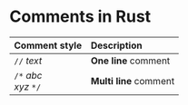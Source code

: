 # Comments in Rust
|Comment style|Description|
|:----|:----------|
|``//`` *text*|**One line** comment|
|``/*`` *abc*<br>*xyz* ``*/``|**Multi line** comment|
